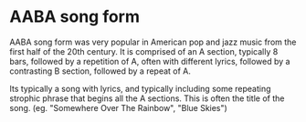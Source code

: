 ---
---
# AABA song form
AABA song form was very popular in American pop and jazz music from the first half of the 20th century. It is comprised of an A section, typically 8 bars, followed by a repetition of A, often with different lyrics, followed by a contrasting B section, followed by a repeat of A.

Its typically a song with lyrics, and typically including some repeating strophic phrase that begins all the A sections. This is often the title of the song. (eg. "Somewhere Over The Rainbow", "Blue Skies")